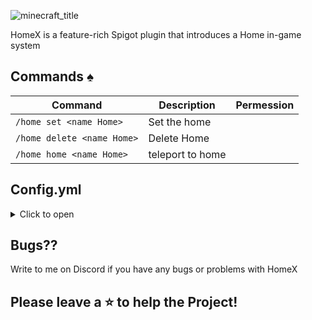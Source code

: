 ![minecraft_title](https://github.com/Akari-my/HomeX/assets/58370835/8c00ba98-b79f-4f6e-bdb5-1e0f18e262f1)

HomeX is a feature-rich Spigot plugin that introduces a Home in-game system

## Commands :spades:
Command | Description | Permession
--- | --- | ---
`/home set <name Home>` | Set the home
`/home delete <name Home>` | Delete Home
`/home home <name Home>` | teleport to home

## Config.yml
<details>
  <summary>Click to open</summary>

```yaml
#
#    _    _                       __   __
#   | |  | |                      \ \ / /
#   | |__| | ___  _ __ ___   ___   \ V /
#   |  __  |/ _ \| '_ ` _ \ / _ \   > <
#   | |  | | (_) | | | | | |  __/  / . \
#   |_|  |_|\___/|_| |_| |_|\___| /_/ \_\
#
#      This Plugin was made with ❤️ by Akari_my
#      GitHub: github.com/Akari-my
#      Discord for support: akari_my
#
#      version: 1.0.0-RELEASE

Database:
  hostname:
  port:
  database:
  user:
  password:

settings:
  cooldownSeconds: 3
  maxHomes: 2


messages:
  success:
    homeSet: "&aHome '%home%' set successfully!"
    homeDeleted: "&aHome '%home%' successfully deleted!"
    teleportedToHome: "&aTeleported to home '%home%'!"
    coolDown: "§aYou will be teleported between 3 seconds"
  error:
    homeAlreadyExists: "&cThe home '%home%' already exists."
    homeNotFound: "&cThe home '%home%' does not exist."
    coolDownWait: "§cYou must wait before you can teleport again"
    maxHomesReached: "§cYou can no longer create Home because you have exceeded the maximum limit"
```
</details>

## Bugs??
Write to me on Discord if you have any bugs or problems with HomeX

## Please leave a ⭐ to help the Project!
